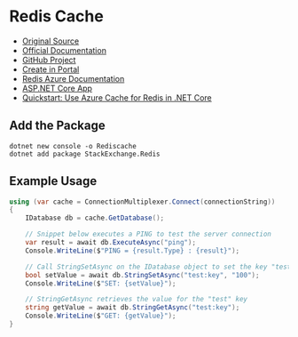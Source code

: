 # Redis Cache

- [Original Source](https://learn.microsoft.com/en-us/training/modules/develop-for-azure-cache-for-redis/4-interact-redis-api)
- [Official Documentation](https://stackexchange.github.io/StackExchange.Redis/)
- [GitHub Project](https://github.com/StackExchange/StackExchange.Redis)
- [Create in Portal](https://learn.microsoft.com/en-us/azure/azure-cache-for-redis/quickstart-create-redis)
- [Redis Azure Documentation](https://learn.microsoft.com/en-us/azure/azure-cache-for-redis/)
- [ASP.NET Core App](https://learn.microsoft.com/en-us/azure/azure-cache-for-redis/cache-web-app-aspnet-core-howto)
- [Quickstart: Use Azure Cache for Redis in .NET Core](https://learn.microsoft.com/en-us/azure/azure-cache-for-redis/cache-dotnet-core-quickstart)



## Add the Package

```
dotnet new console -o Rediscache
dotnet add package StackExchange.Redis
```

## Example Usage

```csharp
using (var cache = ConnectionMultiplexer.Connect(connectionString))
{
    IDatabase db = cache.GetDatabase();

    // Snippet below executes a PING to test the server connection
    var result = await db.ExecuteAsync("ping");
    Console.WriteLine($"PING = {result.Type} : {result}");

    // Call StringSetAsync on the IDatabase object to set the key "test:key" to the value "100"
    bool setValue = await db.StringSetAsync("test:key", "100");
    Console.WriteLine($"SET: {setValue}");

    // StringGetAsync retrieves the value for the "test" key
    string getValue = await db.StringGetAsync("test:key");
    Console.WriteLine($"GET: {getValue}");
}
```

